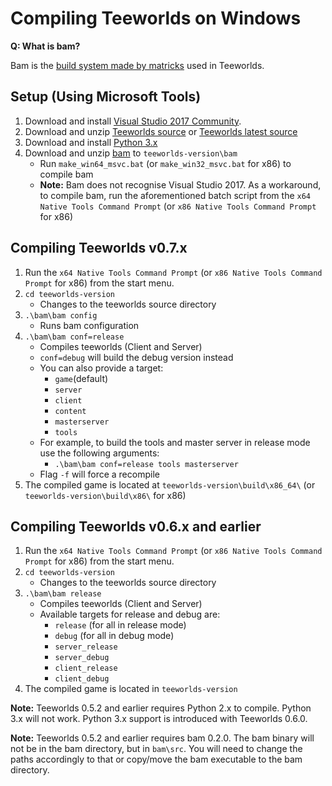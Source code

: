 # Compiling Teeworlds on Windows

**Q: What is bam?**

Bam is the [build system made by matricks](http://matricks.github.io/bam/) used in Teeworlds.

## Setup (Using Microsoft Tools)

1. Download and install [Visual Studio 2017 Community](https://visualstudio.microsoft.com/de/downloads/).
2. Download and unzip [Teeworlds source](https://github.com/teeworlds/teeworlds/releases) or [Teeworlds latest source](https://github.com/teeworlds/teeworlds/archive/master.zip)
3. Download and install [Python 3.x](https://www.python.org/download/)
4. Download and unzip [bam](https://github.com/teeworlds/bam/archive/master.zip) to `teeworlds-version\bam`
    - Run `make_win64_msvc.bat` (or `make_win32_msvc.bat` for x86) to compile bam
    - **Note:** Bam does not recognise Visual Studio 2017. As a workaround, to compile bam, run the aforementioned batch script from the `x64 Native Tools Command Prompt` (or `x86 Native Tools Command Prompt` for x86)

## Compiling Teeworlds v0.7.x

1. Run the `x64 Native Tools Command Prompt` (or `x86 Native Tools Command Prompt` for x86) from the start menu.
2. `cd teeworlds-version`
    - Changes to the teeworlds source directory
3. `.\bam\bam config`
    - Runs bam configuration
4. `.\bam\bam conf=release`
    - Compiles teeworlds (Client and Server)
    - `conf=debug` will build the debug version instead
    - You can also provide a target:
        - `game`(default)
        - `server`
        - `client`
        - `content`
        - `masterserver`
        - `tools`
    - For example, to build the tools and master server in release mode use the following arguments:
        - `.\bam\bam conf=release tools masterserver`
    - Flag `-f` will force a recompile
5. The compiled game is located at `teeworlds-version\build\x86_64\` (or `teeworlds-version\build\x86\` for x86)

## Compiling Teeworlds v0.6.x and earlier

1. Run the `x64 Native Tools Command Prompt` (or `x86 Native Tools Command Prompt` for x86) from the start menu.
2. `cd teeworlds-version`
    - Changes to the teeworlds source directory
3. `.\bam\bam release`
    - Compiles teeworlds (Client and Server)
    - Available targets for release and debug are:
        - `release` (for all in release mode)
        - `debug` (for all in debug mode)
        - `server_release`
        - `server_debug`
        - `client_release`
        - `client_debug`
4. The compiled game is located in `teeworlds-version`

**Note:** Teeworlds 0.5.2 and earlier requires Python 2.x to compile. Python 3.x will not work. Python 3.x support is introduced with Teeworlds 0.6.0.

**Note:** Teeworlds 0.5.2 and earlier requires bam 0.2.0. The bam binary will not be in the bam directory, but in `bam\src`. You will need to change the paths accordingly to that or copy/move the bam executable to the bam directory.
